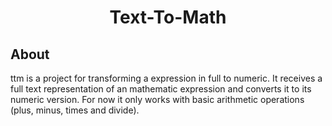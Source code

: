 <h1 align="center">Text-To-Math</h1>

## About

ttm is a project for transforming a expression in full to numeric. It receives a full text representation of an mathematic expression and converts it to its numeric version. For now it only works with basic arithmetic operations (plus, minus, times and divide).

